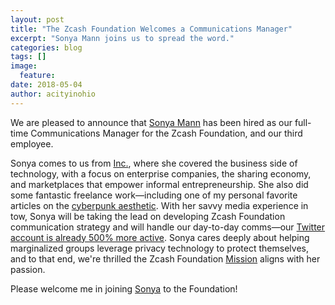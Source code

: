 ```yaml
---
layout: post
title: "The Zcash Foundation Welcomes a Communications Manager"
excerpt: "Sonya Mann joins us to spread the word."
categories: blog
tags: []
image:
  feature:
date: 2018-05-04
author: acityinohio
---
```


We are pleased to announce that [Sonya Mann](https://twitter.com/sonyaellenmann) has been hired as our full-time Communications Manager for the Zcash Foundation, and our third employee. 

Sonya comes to us from [Inc.](https://www.inc.com/), where she covered the business side of technology, with a focus on enterprise companies, the sharing economy, and marketplaces that empower informal entrepreneurship. She also did some fantastic freelance work—including one of my personal favorite articles on the [cyberpunk aesthetic](https://www.ribbonfarm.com/2016/10/27/the-cyberpunk-sensibility/). With her savvy media experience in tow, Sonya will be taking the lead on developing Zcash Foundation communication strategy and will handle our day-to-day comms—our [Twitter account is already 500% more active](https://twitter.com/ZcashFoundation). Sonya cares deeply about helping marginalized groups leverage privacy technology to protect themselves, and to that end, we're thrilled the Zcash Foundation [Mission](https://github.com/ZcashFoundation/ZcashFoundation/blob/master/MISSION.md) aligns with her passion.

Please welcome me in joining [Sonya](https://twitter.com/sonyaellenmann) to the Foundation!
